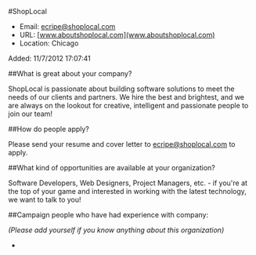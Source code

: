 
#ShopLocal

* Email: [ecripe@shoplocal.com](mailto:ecripe@shoplocal.com)
* URL: [www.aboutshoplocal.com](www.aboutshoplocal.com)
* Location: Chicago

Added: 11/7/2012 17:07:41

##What is great about your company?

ShopLocal is passionate about building software solutions to meet the needs of our clients and partners. We hire the best and brightest, and we are always on the lookout for creative, intelligent and passionate people to join our team! 



##How do people apply?

Please send your resume and cover letter to ecripe@shoplocal.com to apply. 

##What kind of opportunities are available at your organization?

Software Developers, Web Designers, Project Managers, etc. - if you're at the top of your game and interested in working with the latest technology, we want to talk to you! 

##Campaign people who have had experience with company:

*(Please add yourself if you know anything about this organization)*

* 


    